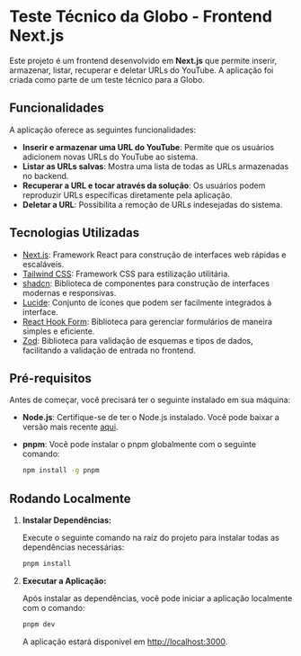 # Teste Técnico da Globo - Frontend Next.js

Este projeto é um frontend desenvolvido em **Next.js** que permite inserir, armazenar, listar, recuperar e deletar URLs do YouTube. A aplicação foi criada como parte de um teste técnico para a Globo.

## Funcionalidades

A aplicação oferece as seguintes funcionalidades:

- **Inserir e armazenar uma URL do YouTube**: Permite que os usuários adicionem novas URLs do YouTube ao sistema.
- **Listar as URLs salvas**: Mostra uma lista de todas as URLs armazenadas no backend.
- **Recuperar a URL e tocar através da solução**: Os usuários podem reproduzir URLs específicas diretamente pela aplicação.
- **Deletar a URL**: Possibilita a remoção de URLs indesejadas do sistema.

## Tecnologias Utilizadas

- [Next.js](https://nextjs.org/): Framework React para construção de interfaces web rápidas e escaláveis.
- [Tailwind CSS](https://tailwindcss.com/): Framework CSS para estilização utilitária.
- [shadcn](https://ui.shadcn.com/): Biblioteca de componentes para construção de interfaces modernas e responsivas.
- [Lucide](https://lucide.dev/): Conjunto de ícones que podem ser facilmente integrados à interface.
- [React Hook Form](https://react-hook-form.com/): Biblioteca para gerenciar formulários de maneira simples e eficiente.
- [Zod](https://zod.dev/): Biblioteca para validação de esquemas e tipos de dados, facilitando a validação de entrada no frontend.

## Pré-requisitos

Antes de começar, você precisará ter o seguinte instalado em sua máquina:

- **Node.js**: Certifique-se de ter o Node.js instalado. Você pode baixar a versão mais recente [aqui](https://nodejs.org/).
- **pnpm**: Você pode instalar o pnpm globalmente com o seguinte comando:

   ```bash
   npm install -g pnpm
   ```

## Rodando Localmente

1. **Instalar Dependências:**

   Execute o seguinte comando na raiz do projeto para instalar todas as dependências necessárias:

   ```bash
   pnpm install
   ```

2. **Executar a Aplicação:**

   Após instalar as dependências, você pode iniciar a aplicação localmente com o comando:

   ```bash
   pnpm dev
   ```

   A aplicação estará disponível em [http://localhost:3000](http://localhost:3000).
